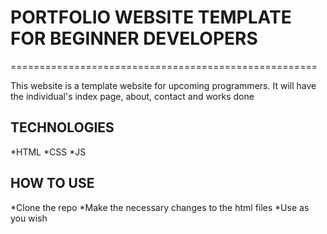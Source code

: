 # PORTFOLIO WEBSITE TEMPLATE FOR BEGINNER DEVELOPERS
=====================================================

This website is a template website for upcoming programmers. It will 
have the individual's index page, about, contact and works done

## TECHNOLOGIES
*HTML
*CSS
*JS


## HOW TO USE
*Clone the repo
*Make the necessary changes to the html files
*Use as you wish
